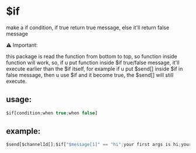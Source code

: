 # $if
make a if condition, if true return true message, else it'll return false message

⚠️ Important:

this package is read the function from bottom to top, so function inside function will work, so, if u put function inside $if true/false message, it'll execute earlier than the $if itself, for example if u put $send[] inside $if in false message, then u use $if and it become true, the $send[] will still execute.
## usage:
```js
$if[condition;when true;when false]
```
## example:
```js
$send[$channelId[];$if["$message[1]" == "hi";your first args is hi;your first args isn't hi]]
```
